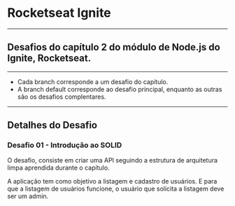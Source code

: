 # Rocketseat Ignite
---
## Desafios do capítulo 2 do módulo de Node.js do Ignite, Rocketseat.
---
- Cada branch corresponde a um desafio do capítulo.
- A branch default corresponde ao desafio principal, enquanto as outras são os desafios complentares.
---
## Detalhes do Desafio
### Desafio 01 - Introdução ao SOLID

O desafio, consiste em criar uma API seguindo a estrutura de arquitetura limpa aprendida durante o capítulo.

A aplicação tem como objetivo a listagem e cadastro de usuários. E para que a listagem de usuários funcione, o usuário que solicita a listagem deve ser um admin.
